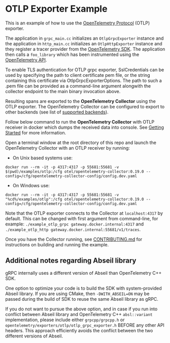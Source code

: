 # OTLP Exporter Example

This is an example of how to use the [OpenTelemetry
Protocol](https://github.com/open-telemetry/opentelemetry-specification/blob/main/specification/protocol/README.md)
(OTLP) exporter.

The application in `grpc_main.cc` initializes an `OtlpGrpcExporter` instance and
the application in `http_main.cc` initializes an `OtlpHttpExporter` instance
and they register a tracer provider from the [OpenTelemetry
SDK](https://github.com/open-telemetry/opentelemetry-cpp). The application then
calls a `foo_library` which has been instrumented using the [OpenTelemetry
API](https://github.com/open-telemetry/opentelemetry-cpp/tree/main/api).

To enable TLS authentication for OTLP grpc exporter, SslCredentials can be used
by specifying the path to client certificate pem file, or the string containing
this certificate via OtlpGrpcExporterOptions. The path to such a .pem file can be
provided as a command-line argument alongwith the collector endpoint to the main
binary invocation above.

Resulting spans are exported to the **OpenTelemetry Collector** using the OTLP
exporter. The OpenTelemetry Collector can be configured to export to other
backends (see list of [supported
backends](https://github.com/open-telemetry/opentelemetry-collector/blob/main/exporter/README.md)).

Follow below command to run the **OpenTelemetry Collector** with OTLP receiver
in docker which dumps the received data into console. See [Getting
Started](https://opentelemetry.io/docs/collector/about/) for more information.

Open a terminal window at the root directory of this repo and launch the
OpenTelemetry Collector with an OTLP receiver by running:

- On Unix based systems use:

```console
docker run --rm -it -p 4317:4317 -p 55681:55681 -v $(pwd)/examples/otlp:/cfg otel/opentelemetry-collector:0.19.0 --config=/cfg/opentelemetry-collector-config/config.dev.yaml
```

- On Windows use:

```console
docker run --rm -it -p 4317:4317 -p 55681:55681 -v "%cd%/examples/otlp":/cfg otel/opentelemetry-collector:0.19.0 --config=/cfg/opentelemetry-collector-config/config.dev.yaml
```

Note that the OTLP exporter connects to the Collector at `localhost:4317` by
default. This can be changed with first argument from command-line, for example:
`./example_otlp_grpc gateway.docker.internal:4317` and
`./example_otlp_http gateway.docker.internal:55681/v1/traces`.

Once you have the Collector running, see
[CONTRIBUTING.md](../../CONTRIBUTING.md) for instructions on building and
running the example.

## Additional notes regarding Abseil library

gRPC internally uses a different version of Abseil than OpenTelemetry C++ SDK.

One option to optimize your code is to build the SDK with system-provided
Abseil library. If you are using CMake, then `-DWITH_ABSEIL=ON` may be passed
during the build of SDK to reuse the same Abseil library as gRPC.

If you do not want to pursue the above option, and in case if you run into
conflict between Abseil library and OpenTelemetry C++ `absl::variant`
implementation, please include either `grpcpp/grpcpp.h` or
`opentelemetry/exporters/otlp/otlp_grpc_exporter.h` BEFORE any other API
headers. This approach efficiently avoids the conflict between the two different
versions of Abseil.
